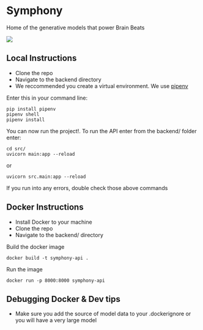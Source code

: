 # Symphony
Home of the generative models that power Brain Beats

![](https://github.com/BrainBeatsUCF/Symphony/workflows/PythonFormatting/badge.svg)


## Local Instructions
* Clone the repo
* Navigate to the backend directory
* We reccommended you create a virtual environment. We use [pipenv](https://pypi.org/project/pipenv/)

Enter this in your command line:
```
pip install pipenv
pipenv shell
pipenv install
```
You can now run the project!. To run the API enter from the backend/ folder enter:
```
cd src/
uvicorn main:app --reload
```
or
```
uvicorn src.main:app --reload
```

If you run into any errors, double check those above commands

## Docker Instructions
* Install Docker to your machine
* Clone the repo
* Navigate to the backend/ directory

Build the docker image
```
docker build -t symphony-api .
```

Run the image
```
docker run -p 8000:8000 symphony-api
```

## Debugging Docker & Dev tips
* Make sure you add the source of model data to your .dockerignore or you will have a very large model

